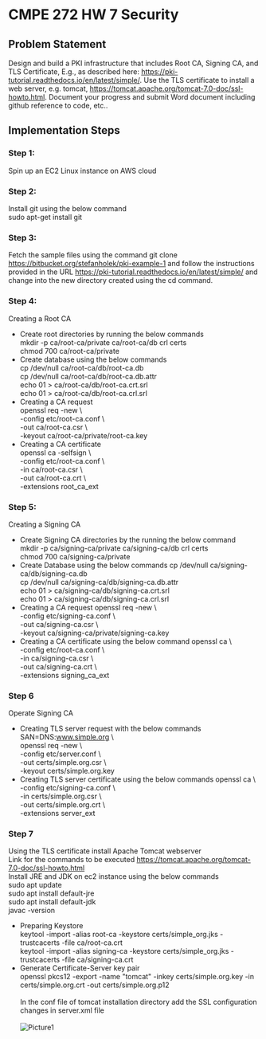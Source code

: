 # CMPE 272 HW 7 Security

## Problem Statement
Design and build a PKI infrastructure that includes Root CA, Signing CA, and TLS Certificate,
E.g., as described here: https://pki-tutorial.readthedocs.io/en/latest/simple/.
Use the TLS certificate to install a web server, e.g. tomcat, https://tomcat.apache.org/tomcat-7.0-doc/ssl-howto.html.
Document your progress and submit Word document including github reference to code, etc..

## Implementation Steps<br/>
### Step 1:<br/>
Spin up an EC2 Linux instance on AWS cloud<br/>
### Step 2: 
Install git using the below command<br/>
sudo apt-get install git
### Step 3:
Fetch the sample files using the command git clone https://bitbucket.org/stefanholek/pki-example-1 and follow the instructions provided in the URL https://pki-tutorial.readthedocs.io/en/latest/simple/ and change into the new directory created using the cd command.
### Step 4:
Creating a Root CA
* Create root directories by running the below commands<br/>
mkdir -p ca/root-ca/private ca/root-ca/db crl certs<br/>
chmod 700 ca/root-ca/private<br/>
* Create database using the below commands<br/>
cp /dev/null ca/root-ca/db/root-ca.db <br/>
cp /dev/null ca/root-ca/db/root-ca.db.attr<br/>
echo 01 > ca/root-ca/db/root-ca.crt.srl<br/>
echo 01 > ca/root-ca/db/root-ca.crl.srl<br/>
* Creating a CA request<br/>
openssl req -new \ <br/>
-config etc/root-ca.conf \ <br/>
-out ca/root-ca.csr \ <br/>
-keyout ca/root-ca/private/root-ca.key <br/>
* Creating a CA certificate <br/>
openssl ca -selfsign \ <br/>
    -config etc/root-ca.conf \ <br/>
    -in ca/root-ca.csr \ <br/>
    -out ca/root-ca.crt \ <br/>
    -extensions root_ca_ext <br/>
### Step 5:
Creating a Signing CA
* Create Signing CA directories by the running the below command <br/>
mkdir -p ca/signing-ca/private ca/signing-ca/db crl certs <br/>
chmod 700 ca/signing-ca/private <br/>
* Create Database using the below commands
cp /dev/null ca/signing-ca/db/signing-ca.db <br/>
cp /dev/null ca/signing-ca/db/signing-ca.db.attr <br/>
echo 01 > ca/signing-ca/db/signing-ca.crt.srl <br/>
echo 01 > ca/signing-ca/db/signing-ca.crl.srl <br/>
* Creating a CA request
openssl req -new \ <br/>
    -config etc/signing-ca.conf \ <br/>
    -out ca/signing-ca.csr \ <br/>
    -keyout ca/signing-ca/private/signing-ca.key <br/>
* Creating a CA certificate using the below command
openssl ca \ <br/>
    -config etc/root-ca.conf \ <br/>
    -in ca/signing-ca.csr \ <br/>
    -out ca/signing-ca.crt \ <br/>
    -extensions signing_ca_ext <br/>
### Step 6
Operate Signing CA
* Creating TLS server request with the below commands
SAN=DNS:www.simple.org \ <br/>
openssl req -new \ <br/>
    -config etc/server.conf \ <br/>
    -out certs/simple.org.csr \ <br/>
    -keyout certs/simple.org.key <br/>
* Creating TLS server certificate using the below commands
openssl ca \ <br/>
    -config etc/signing-ca.conf \ <br/>
    -in certs/simple.org.csr \ <br/>
    -out certs/simple.org.crt \ <br/>
    -extensions server_ext <br/>
### Step 7 
Using the TLS certificate install Apache Tomcat webserver <br/>
Link for the commands to be executed https://tomcat.apache.org/tomcat-7.0-doc/ssl-howto.html <br/>
Install JRE and JDK on ec2 instance using the below commands<br/>
sudo apt update <br/>
sudo apt install default-jre <br/>
sudo apt install default-jdk <br/>
javac -version <br/>
* Preparing Keystore <br/>
keytool -import -alias root-ca -keystore certs/simple_org.jks -trustcacerts -file ca/root-ca.crt <br/>
keytool -import -alias signing-ca -keystore certs/simple_org.jks -trustcacerts -file ca/signing-ca.crt <br/>
* Generate Certificate-Server key pair <br/>
openssl pkcs12 -export -name "tomcat" -inkey certs/simple.org.key -in certs/simple.org.crt -out certs/simple.org.p12<br/><br/>
In the conf file of tomcat installation directory add the SSL configuration changes in server.xml file <br/><br/>
![Picture1](https://user-images.githubusercontent.com/111547793/201504068-07171715-3c21-45aa-9e47-fafa32a3e39b.png)<br/><br/>


















